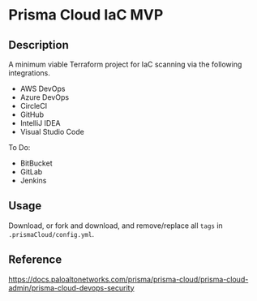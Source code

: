 # Prisma Cloud IaC MVP

## Description

A minimum viable Terraform project for IaC scanning via the following integrations.

* AWS DevOps
* Azure DevOps
* CircleCI
* GitHub
* IntelliJ IDEA
* Visual Studio Code

To Do:

* BitBucket
* GitLab
* Jenkins

## Usage

Download, or fork and download, and remove/replace all `tags` in `.prismaCloud/config.yml`.

## Reference

https://docs.paloaltonetworks.com/prisma/prisma-cloud/prisma-cloud-admin/prisma-cloud-devops-security
